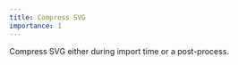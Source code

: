 ```yaml
---
title: Compress SVG
importance: 1
---
```


Compress SVG either during import time or a post-process.

